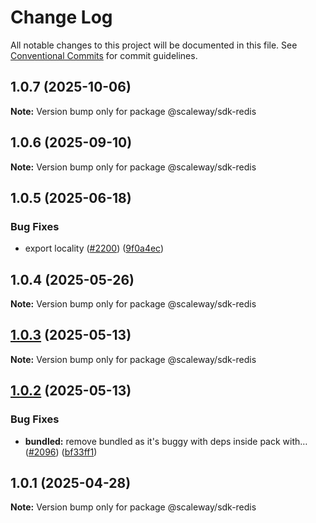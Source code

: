 # Change Log

All notable changes to this project will be documented in this file.
See [Conventional Commits](https://conventionalcommits.org) for commit guidelines.

## 1.0.7 (2025-10-06)

**Note:** Version bump only for package @scaleway/sdk-redis

## 1.0.6 (2025-09-10)

**Note:** Version bump only for package @scaleway/sdk-redis

## 1.0.5 (2025-06-18)

### Bug Fixes

- export locality ([#2200](https://github.com/scaleway/scaleway-sdk-js/issues/2200)) ([9f0a4ec](https://github.com/scaleway/scaleway-sdk-js/commit/9f0a4ec19e377cd90c5829604467c09a2088a38c))

## 1.0.4 (2025-05-26)

**Note:** Version bump only for package @scaleway/sdk-redis

## [1.0.3](https://github.com/scaleway/scaleway-sdk-js/compare/@scaleway/sdk-redis@1.0.2...@scaleway/sdk-redis@1.0.3) (2025-05-13)

**Note:** Version bump only for package @scaleway/sdk-redis

## [1.0.2](https://github.com/scaleway/scaleway-sdk-js/compare/@scaleway/sdk-redis@1.0.1...@scaleway/sdk-redis@1.0.2) (2025-05-13)

### Bug Fixes

- **bundled:** remove bundled as it's buggy with deps inside pack with… ([#2096](https://github.com/scaleway/scaleway-sdk-js/issues/2096)) ([bf33ff1](https://github.com/scaleway/scaleway-sdk-js/commit/bf33ff1f9cdd951add94817dac27239c86ef5437))

## 1.0.1 (2025-04-28)

**Note:** Version bump only for package @scaleway/sdk-redis
